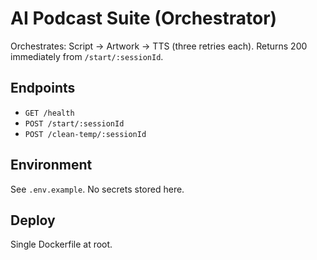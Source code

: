 # AI Podcast Suite (Orchestrator)

Orchestrates: Script → Artwork → TTS (three retries each).
Returns 200 immediately from `/start/:sessionId`.

## Endpoints
- `GET /health`
- `POST /start/:sessionId`
- `POST /clean-temp/:sessionId`

## Environment
See `.env.example`. No secrets stored here.

## Deploy
Single Dockerfile at root.
